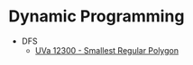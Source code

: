 # Dynamic Programming

* DFS
  * [UVa 12300 - Smallest Regular Polygon](http://uva.onlinejudge.org/index.php?option=com_onlinejudge&Itemid=8&category=278&page=show_problem&problem=3722)
